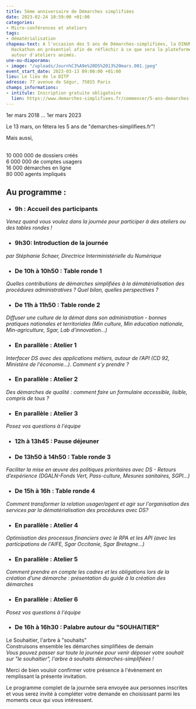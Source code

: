 ```yaml
---
title: 5ème anniversaire de Démarches simplifiées
date: 2023-02-24 10:59:00 +01:00
categories:
- Micro-conférences et ateliers
tags:
- dématérialisation
chapeau-text: A l'occasion des 5 ans de Démarches-simplifiées, la DINUM organise un
  Hackathon en présentiel afin de réfléchir à ce que sera la plateforme dans 5 ans
  autour d'ateliers animés.
une-ou-diaporama:
- image: "/uploads/Journ%C3%A9e%20DS%2013%20mars.001.jpeg"
event_start_date: 2023-03-13 09:00:00 +01:00
lieu: Le lieu de la DITP
adresse: 77 avenue de Ségur, 75015 Paris
champs_informations:
- intitule: Inscription gratuite obligatoire
  lien: https://www.demarches-simplifiees.fr/commencer/5-ans-demarches-simplifiees-fr-13-mars-2023?utm_source=sendinblue&utm_campaign=Info-lettre%20Spciale%20%205me%20anniversaire%20Dmarches%20simplifies%20le%2013%20mars%202023%2077%20avenue%20de%20Sgur&utm_medium=email
---
```


1er mars 2018 ... 1er mars 2023
 
Le 13 mars, on fêtera les 5 ans de "demarches-simplifiees.fr"!
 
Mais aussi,
 
<br> 10 000 000 de dossiers créés
<br> 6 000 000 de comptes usagers
<br> 16 000 démarches en ligne
<br> 80 000 agents impliqués


## Au programme :
* ### 9h : Accueil des participants
*Venez quand vous voulez dans la journée pour participer à des ateliers ou des tables rondes !*

* ### 9h30: Introduction de la journée 
*par Stéphanie Schaer, Directrice  Interministérielle du Numérique*

* ### De 10h à 10h50 : Table ronde 1
*Quelles contributions de démarches simplifiées à la dématérialisation des procédures administratives ? Quel bilan, quelles perspectives ?*

* ### De 11h à 11h50 : Table ronde 2
*Diffuser une culture de la démat dans son administration - bonnes pratiques nationales et territoriales (Min culture, Min education nationale, Min-agriculture, Sgar, Lab d'innovation...)*

* ### En parallèle : Atelier 1
*Interfacer DS avec des applications métiers, autour de l’API (CD 92, Ministère de l'économie…). Comment s'y prendre ?*

* ### En parallèle : Atelier 2
*Des démarches de qualité : comment faire un formulaire accessible, lisible, compris de tous ?*

* ### En parallèle : Atelier 3
*Posez vos questions à l'équipe*

* ### 12h à 13h45 : Pause déjeuner

* ### De 13h50 à 14h50 : Table ronde 3
*Faciliter la mise en œuvre des politiques prioritaires avec DS - Retours d’expérience (DGALN-Fonds Vert, Pass-culture, Mesures sanitaires, SGPI...)*

* ### De 15h à 16h : Table ronde 4
*Comment transformer la relation usager/agent et agir sur l'organisation des services par la dématérialisation des procédures avec DS?*

* ### En parallèle : Atelier 4
*Optimisation des processus financiers avec le RPA et les API (avec les participations de l'AIFE, Sgar Occitanie, Sgar Bretagne…)*

* ### En parallèle : Atelier 5
*Comment prendre en compte les cadres et les obligations lors de la création d’une démarche : présentation du guide à la création des démarches*

* ### En parallèle : Atelier 6
*Posez vos questions à l'équipe*

* ### De 16h à 16h30 : Palabre autour du "SOUHAITIER"
Le Souhaitier, l'arbre à "souhaits" 
<br> Construisons ensemble les démarches simplifiées de demain
<br> *Vous pouvez passer sur toute la journée pour venir déposer votre souhait sur "le souhaitier", l'arbre à souhaits démarches-simplifiées !* 


Merci de bien vouloir confirmer votre présence à l'évènement en remplissant la présente invitation.

Le programme complet de la journée sera envoyée aux personnes inscrites et vous serez invité à compléter votre demande en choisissant parmi les moments ceux qui vous intéressent.